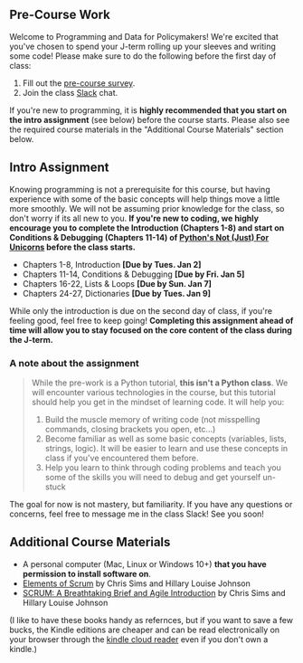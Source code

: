 ## Pre-Course Work

Welcome to Programming and Data for Policymakers! We're excited that you've chosen to spend your J-term rolling up your sleeves and writing some code! Please make sure to do the following before the first day of class:

1. Fill out the [pre-course survey](https://docs.google.com/forms/d/e/1FAIpQLSeGhGIpTt1Qic_sujq1gWXj5iwS3WUp9lNjE57KxIYkawrCKw/viewform?usp=pp_url&entry.328886569=January+2024). 
2. Join the class [Slack](https://join.slack.com/t/code4policy/signup) chat.

If you're new to programming, it is **highly recommended that you start on the intro assignment** (see below) before the course starts. Please also see the required course materials in the "Additional Course Materials" section below.
	
## Intro Assignment

Knowing programming is not a prerequisite for this course, but having experience with some of the basic concepts will help things move a little more smoothly. We will not be assuming prior knowledge for the class, so don't worry if its all new to you. **If you're new to coding, we highly encourage you to complete the Introduction (Chapters 1-8) and start on Conditions & Debugging (Chapters 11-14) of [Python's Not (Just) For Unicorns](http://littlecolumns.com/learn/python/) before the class starts.**  

- Chapters 1-8, Introduction **[Due by Tues. Jan 2]**
- Chapters 11-14, Conditions & Debugging **[Due by Fri. Jan 5]**
- Chapters 16-22, Lists & Loops **[Due by Sun. Jan 7]**
- Chapters 24-27, Dictionaries **[Due by Tues. Jan 9]**

While only the introduction is due on the second day of class, if you're feeling good, feel free to keep going! **Completing this assignment ahead of time will allow you to stay focused on the core content of the class during the J-term.**

### A note about the assignment
> While the pre-work is a Python tutorial, **this isn't a Python class**. We will encounter various technologies in the course, but this tutorial should help you get in the mindset of learning code. It will help you:
>
> 1. Build the muscle memory of writing code (not misspelling commands, closing brackets you open, etc...)
> 2. Become familiar as well as some basic concepts (variables, lists, strings, logic). It will be easier to learn and use these concepts in class if you've encountered them before. 
> 3. Help you learn to think through coding problems and teach you some of the skills you will need to debug and get yourself un-stuck

The goal for now is not mastery, but familiarity. If you have any questions or concerns, feel free to message me in the class Slack! See you soon!


## Additional Course Materials

* A personal computer (Mac, Linux or Windows 10+) **that you have permission to install software on**.
* [Elements of Scrum](https://www.amazon.com/gp/product/B004O0U74Q/ref=oh_aui_d_detailpage_o00_?ie=UTF8&psc=1) by Chris Sims and Hillary Louise Johnson
* [SCRUM: A Breathtaking Brief and Agile Introduction](https://www.amazon.com/Scrum-Breathtakingly-Brief-Agile-Introduction/dp/193796504X) by Chris Sims and Hillary Louise Johnson

(I like to have these books handy as refernces, but if you want to save a few bucks, the Kindle editions are cheaper and can be read electronically on your browser through the [kindle cloud reader](https://read.amazon.com/) even if you don't own a kindle.)
